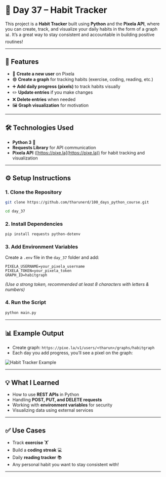 # 🌱 Day 37 – Habit Tracker

This project is a **Habit Tracker** built using **Python** and the **Pixela API**, where you can create, track, and visualize your daily habits in the form of a graph 📊. It’s a great way to stay consistent and accountable in building positive routines!

---

## 🚀 Features

* 📌 **Create a new user** on Pixela
* 🟢 **Create a graph** for tracking habits (exercise, coding, reading, etc.)
* ➕ **Add daily progress (pixels)** to track habits visually
* ✏️ **Update entries** if you make changes
* ❌ **Delete entries** when needed
* 🖼️ **Graph visualization** for motivation

---

## 🛠️ Technologies Used

* **Python 3** 🐍
* **Requests Library** for API communication
* **Pixela API** ([https://pixe.la](https://pixe.la)) for habit tracking and visualization

---

## ⚙️ Setup Instructions

### 1. Clone the Repository

```bash
git clone https://github.com/tharunerd/100_days_python_course.git

cd day_37
```

### 2. Install Dependencies

```bash
pip install requests python-dotenv
```

### 3. Add Environment Variables

Create a `.env` file in the `day_37` folder and add:

```env
PIXELA_USERNAME=your_pixela_username
PIXELA_TOKEN=your_pixela_token
GRAPH_ID=habitgraph
```

*(Use a strong token, recommended at least 8 characters with letters & numbers)*

### 4. Run the Script

```bash
python main.py
```

---

## 📊 Example Output

* Create graph: `https://pixe.la/v1/users/<tharun>/graphs/habitgraph`
* Each day you add progress, you’ll see a pixel on the graph:

![Habit Tracker Example](https://user-images.githubusercontent.com/yourusername/habit-tracker-demo.png)

---

## 💡 What I Learned

* How to use **REST APIs** in Python
* Handling **POST, PUT, and DELETE requests**
* Working with **environment variables** for security
* Visualizing data using external services

---

## ✅ Use Cases

* Track **exercise** 🏋️
* Build a **coding streak** 💻
* Daily **reading tracker** 📚
* Any personal habit you want to stay consistent with!

---
